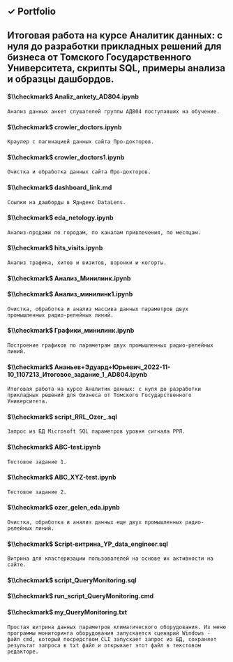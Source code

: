 ## $\checkmark$ Portfolio 

## Итоговая работа на курсе Аналитик данных: с нуля до разработки прикладных решений для бизнеса от Томского Государственного Университета, скрипты SQL, примеры анализа и образцы дашбордов.
#### $\\checkmark$ Analiz_ankety_AD804.ipynb
`Анализ данных анкет слушателей группы АД804 поступавших на обучение.`
#### $\\checkmark$ crowler_doctors.ipynb
`Краулер с пагинацией данных сайта Про-докторов.`
#### $\\checkmark$ crowler_doctors1.ipynb 
`Очистка и обработка данных сайта Про-докторов.`
#### $\\checkmark$ dashboard_link.md
`Ссылки на дашборды в Ядндекс DataLens.`
#### $\\checkmark$ eda_netology.ipynb
`Анализ-продажи по городам, по каналам привлечения, по месяцам.`
#### $\\checkmark$ hits_visits.ipynb
`Анализ трафика, хитов и визитов, воронки и когорты.`
#### $\\checkmark$ Анализ_Минилинк.ipynb
#### $\\checkmark$ Анализ_минилинк1.ipynb
`Очистка, обработка и анализ массива данных параметров двух промышленных радио-релейных линий.`
#### $\\checkmark$ Графики_минилинк.ipynb 
`Построение графиков по параметрам двух промышленных радио-релейных линий.`
#### $\\checkmark$ Ананьев+Эдуард+Юрьевич_2022-11-10_1107213_Итоговое_задание_1_AD804.ipynb
`Итоговая работа на курсе Аналитик данных: с нуля до разработки прикладных решений для бизнеса от Томского Государственного Университета.`
#### $\\checkmark$ script_RRL_Ozer_.sql
`Запрос из БД Microsoft SQL параметров уровня сигнала РРЛ.`
#### $\\checkmark$ ABC-test.ipynb
`Тестовое задание 1.`
#### $\\checkmark$ ABC_XYZ-test.ipynb
`Тестовое задание 2.`
#### $\\checkmark$ ozer_gelen_eda.ipynb
`Очистка, обработка и анализ данных еще двух промышленных радио-релейных линий.`
#### $\\checkmark$ Script-витрина_YP_data_engineer.sql
`Витрина для кластеризации пользователей на основе их активности на сайте.`  
#### $\\checkmark$ script_QueryMonitoring.sql  
#### $\\checkmark$ run_script_QueryMonitoring.cmd  
#### $\\checkmark$ my_QueryMonitoring.txt
`Простая витрина данных параметров климатического оборудования. Из меню программы мониторинга оборудования запускается сценарий Windows - 
файл cmd, который посредством CLI запускает запрос из БД, сохраняет результат запроса в txt файл и открывает этот файл в текстовом редакторе.`  

